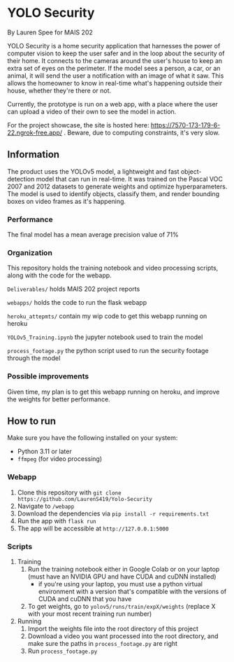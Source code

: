 # YOLO Security

By Lauren Spee for MAIS 202

YOLO Security is a home security application that harnesses the power of computer vision to keep the user safer and in the loop about the security of their home. It connects to the cameras around the user's house to keep an extra set of eyes on the perimeter. If the model sees a person, a car, or an animal, it will send the user a notification with an image of what it saw. This allows the homeowner to know in real-time what's happening outside their house, whether they're there or not.

Currently, the prototype is run on a web app, with a place where the user can upload a video of their own to see the model in action.

For the project showcase, the site is hosted here: https://7570-173-179-6-22.ngrok-free.app/ . Beware, due to computing constraints, it's very slow.

## Information
The product uses the YOLOv5 model, a lightweight and fast object-detection model that can run in real-time. It was trained on the Pascal VOC 2007 and 2012 datasets to generate weights and optimize hyperparameters. The model is used to identify objects, classify them, and render bounding boxes on video frames as it's happening.

### Performance 
The final model has a mean average precision value of 71%

### Organization

This repository holds the training notebook and video processing scripts, along with the code for the webapp.
  
```Deliverables/``` holds MAIS 202 project reports  
  
```webapps/``` holds the code to run the flask webapp  
  
```heroku_attepmts/``` contain my wip code to get this webapp running on heroku 
  
```YOLOv5_Training.ipynb``` the jupyter notebook used to train the model  
  
```process_footage.py```  the python script used to run the security footage through the model  
  

### Possible improvements
Given time, my plan is to get this webapp running on heroku, and improve the weights for better performance.

## How to run

Make sure you have the following installed on your system:
- Python 3.11 or later
- `ffmpeg` (for video processing)

### Webapp
1. Clone this repository with ```git clone https://github.com/LaurenS419/Yolo-Security```
2. Navigate to ```/webapp```
3. Download the dependencies via ```pip install -r requirements.txt```
4. Run the app with ```flask run```
5. The app will be accessible at ```http://127.0.0.1:5000```

### Scripts
1. Training
     1. Run the training notebook either in Google Colab or on your laptop (must have an NVIDIA GPU and have CUDA and cuDNN installed)
          - if you're using your laptop, you must use a python virtual environment with a version that's compatible with the versions of CUDA and cuDNN that you have
     3. To get weights, go to ```yolov5/runs/train/expX/weights``` (replace X with your most recent training run number)
2. Running
    1. Import the weights file into the root directory of this project
    2. Download a video you want processed into the root directory, and make sure the paths in ```process_footage.py``` are right
    3. Run ```process_footage.py```
